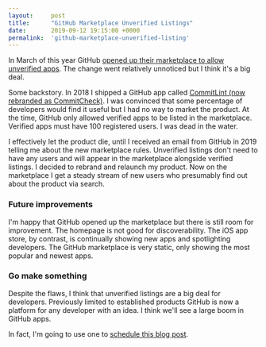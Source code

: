 ```yaml
---
layout:     post
title:      "GitHub Marketplace Unverified Listings"
date:       2019-09-12 19:15:00 +0000
permalink:  'github-marketplace-unverified-listing'
---
```


In March of this year GitHub [opened up their marketplace to allow unverified apps](https://github.blog/changelog/2019-03-25-unverified-listings-on-github-marketplace/). The change went relatively unnoticed but I think it's a big deal.

Some backstory. In 2018 I shipped a GitHub app called [CommitLint (now rebranded as CommitCheck)](https://commitcheck.com). I was convinced that some percentage of developers would find it useful but I had no way to market the product. At the time, GitHub only allowed verified apps to be listed in the marketplace. Verified apps must have 100 registered users. I was dead in the water.

I effectively let the product die, until I received an email from GitHub in 2019 telling me about the new marketplace rules. Unverified listings don't need to have any users and will appear in the marketplace alongside verified listings. I decided to rebrand and relaunch my product. Now on the marketplace I get a steady stream of new users who presumably find out about the product via search.

### Future improvements

I'm happy that GitHub opened up the marketplace but there is still room for improvement. The homepage is not good for discoverability. The iOS app store, by contrast, is continually showing new apps and spotlighting developers. The GitHub marketplace is very static, only showing the most popular and newest apps.

### Go make something

Despite the flaws, I think that unverified listings are a big deal for developers. Previously limited to established products GitHub is now a platform for any developer with an idea. I think we'll see a large boom in GitHub apps.

In fact, I'm going to use one to [schedule this blog post](https://github.com/apps/pr-scheduler).